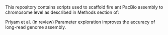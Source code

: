This repository contains scripts used to scaffold fire ant PacBio assembly to
chromosome level as described in Methods section of:

Priyam et al. (in review) Parameter exploration improves the accuracy of
long-read genome assembly.
